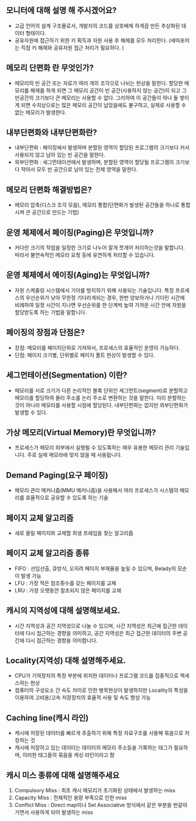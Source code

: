 ## 모니터에 대해 설명 해 주시겠어요?
- 고급 언어의 설계 구조물로서, 개발자의 코드를 상호배제 하게끔 만든 추상화된 데이터 형태이다.
- 공유자원에 접근하기 위한 키 획득과 자원 사용 후 해제를 모두 처리한다. (세마포어는 직접 키 해제와 공유자원 접근 처리가 필요하다. )

## 메모리 단편화 란 무엇인가?
- 메모리의 빈 공간 또는 자료가 여러 개의 조각으로 나뉘는 현상을 말한다. 
  할당한 메모리를 해제를 하게 되면 그 메모리 공간이 빈 공간(사용하지 않는 공간)이 되고 그 빈공간의 크기보다 큰 메모리는 사용할 수 없다. 
  그리하여 이 공간들이 하나 둘 쌓이게 되면 수치상으로는 많은 메모리 공간이 남았음에도 불구하고, 실제로 사용할 수 없는 메모리가 발생한다.

## 내부단편화와 내부단편화란?
- 내부단편화 : 페이징에서 발생하며 분할된 영역이 할당된 프로그램의 크기보다 커서 사용되지 않고 남아 있는 빈 공간을 말한다. 
- 외부단편화 : 세그먼테이션에서 발생하며, 분할된 영역이 할당될 프로그램의 크기보다 작아서 모두 빈 공간으로 남아 있는 전체 영역을 말한다. 

## 메모리 단편화 해결방법은?
- 메모리 압축(디스크 조각 모음), 메모리 통합(단편화가 발생된 공간들을 하나로 통합시켜 큰 공간으로 만드는 기법)

## 운영 체제에서 페이징(Paging)은 무엇입니까?
- 커다란 크기의 작업을 일정한 크기로 나누어 잘개 쪼개어 처리하는것을 말합니다.
  따라서 불연속적인 메모리 요청 등에 유연하게 처리할 수 있습니다.

## 운영 체제에서 에이징(Aging)는 무엇입니까?
- 자원 스케줄링 시스템에서 기아를 방지하기 위해 사용되는 기술입니다. 
  특정 프로세스의 우선순위가 낮아 무한정 기다리게되는 경우, 
  한번 양보하거나 기다린 시간에 비례하여 일정 시간이 지나면 우선순위를 한 단계씩 높여 
  가까운 시간 안에 자원을 할당받도록 하는 기법을 말합니다.  

## 페이징의 장점과 단점은?
- 장점: 메모리를 페이지단위로 가져와서, 프로세스의 효율적인 운영이 가능하다. 
- 단점: 페이지 크기별, 단위별로 페이지 폴트 현상이 발생할 수 있다.

## 세그먼테이션(Segmentation) 이란?
- 메모리를 서로 크기가 다른 논리적인 블록 단위인 세그먼트(segment)로 분할하고 
  메모리를 할당하여 물리 주소를 논리 주소로 변환하는 것을 말한다. 
  미리 분할하는 것이 아니라 메모리를 사용할 시점에 할당된다. 내부단편화는 없지만 외부단편화가 발생할 수 있다.  

## 가상 메모리(Virtual Memory)란 무엇입니까?
- 프로세스가 메모리 외부에서 실행될 수 있도록하는 매우 유용한 메모리 관리 기술입니다.
  주로 실제 메모라에 맞지 않을 때 사용됩니다.

## Demand Paging(요구 페이징)
- 메모리 관리 메커니즘(MMU 메커니즘)을 사용해서 여러 프로세스가 시스템의 메모리를 효율적으로 공유할 수 있도록 하는 기술

## 페이지 교체 알고리즘
- 새로 올릴 페이지와 교체할 희생 프레임을 찾는 알고리즘

## 페이지 교체 알고리즘 종류
- FIFO : 선입선출, 큐방식, 오히려 페이지 부재율을 높일 수 있으며, Belady의 모순이 발생 가능
- LFU : 가장 적은 참조횟수를 갖는 페이지를 교체
- LRU : 가장 오랫동안 참조되지 않은 페이지를 교체

## 캐시의 지역성에 대해 설명해보세요.
- 시간 지역성과 공간 지역성으로 나눌 수 있으며, 시간 지역성은 최근에 접근한 데이터에 다시 접근하는 경향을 의미하고, 공간 지역성은 최근 접근한 데이터의 주변 공간에 다시 접근하는 경향을 의미합니다.

## Locality(지역성) 대해 설명해주세요.
- CPU가 기억장치의 특정 부분에 위치한 데이터나 프로그램 코드를 집중적으로 액세스하는 현상
- 컴퓨터의 구성요소 간 속도 차이로 인한 병목현상이 발생하지만 Locality의 특성을 이용하여 고비용/고속 저장장치의 효율적 사용 및 속도 향상 가능

## Caching line(캐시 라인)
- 캐시에 저장된 데이터를 빠르게 추출하기 위해 특정 자료구조를 사용해 묶음으로 저장하는 것
- 캐시에 저장하고 있는 데이터는 데이터의 메모리 주소등을 기록하는 태그가 필요하며, 이러한 태그들의 묶음을 캐싱 라인이라고 함

## 캐시 미스 종류에 대해 설명해주세요
1) Compulsory Miss : 최초 캐시 메모리가 초기화된 상태에서 발생하는 miss
2) Capacity Miss : 전체적인 용량 부족으로 인한 miss
3) Conflict Miss : Direct map이나 Set Associative 방식에서 같은 부분을 번갈아 가면서 사용하게 되어 발생하는 miss
